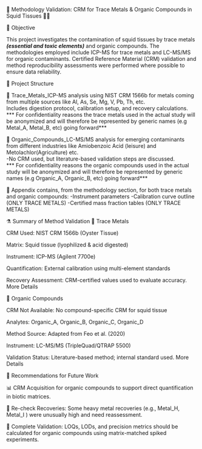🧪 Methodology Validation: CRM for Trace Metals & Organic Compounds in Squid Tissues 🦑🌊



🎯 Objective

This project investigates the contamination of squid tissues by trace metals ***(essential and toxic elements)***  and organic compounds. The methodologies employed include ICP-MS for trace metals and LC-MS/MS for organic contaminants. Certified Reference Material (CRM) validation and method reproducibility assessments were performed where possible to ensure data reliability.



📆 Project Structure

📁 Trace_Metals_ICP-MS analysis using NIST CRM 1566b for metals coming from multiple sources like Al, As, Se, Mg, V, Pb, Th, etc. <br>
Includes digestion protocol, calibration setup, and recovery calculations. <br>
*** For confidentiality reasons the trace metals used in the actual study will be anonymized and will therefore be represented by generic names (e.g Metal_A, Metal_B, etc) going forward*** <br>



📁 Organic_Compounds_LC-MS/MS analysis for emerging contaminants from different industries like Amiobenzoic Acid (leisure) and Metolachlor(Agriculture) etc. <br>
-No CRM used, but literature-based validation steps are discussed. <br>
*** For confidentiality reasons the organic compounds used in the actual study will be anonymized and will therefore be represented by generic names (e.g Organic_A, Organic_B, etc) going forward***<br>

📁 Appendix contains, from the methodology section, for both trace metals and organic compounds:
	-Instrument parameters 
	-Calibration curve outline (ONLY TRACE METALS)
	-Certified mass fraction tables (ONLY TRACE METALS)



⚗️ Summary of Method Validation
🧲 Trace Metals

CRM Used: NIST CRM 1566b (Oyster Tissue)

Matrix: Squid tissue (lyophilized & acid digested)

Instrument: ICP-MS (Agilent 7700e)

Quantification: External calibration using multi-element standards

Recovery Assessment: CRM-certified values used to evaluate accuracy. More Details


💊 Organic Compounds

CRM Not Available: No compound-specific CRM for squid tissue

Analytes: Organic_A, Organic_B, Organic_C, Organic_D

Method Source: Adapted from Feo et al. (2020)

Instrument: LC-MS/MS (TripleQuad/QTRAP 5500)

Validation Status: Literature-based method; internal standard used. More Details



🔄 Recommendations for Future Work

📊 CRM Acquisition for organic compounds to support direct quantification in biotic matrices.

🔎 Re-check Recoveries: Some heavy metal recoveries (e.g., Metal_H, Metal_I ) were unusually high and need reassessment.

🧪 Complete Validation: LOQs, LODs, and precision metrics should be calculated for organic compounds using matrix-matched spiked experiments.
